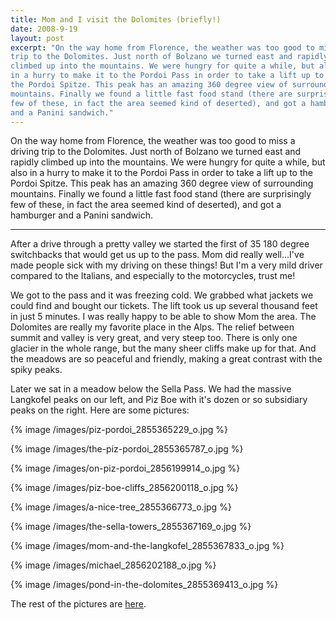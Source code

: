 ```yaml
---
title: Mom and I visit the Dolomites (briefly!)
date: 2008-9-19
layout: post
excerpt: "On the way home from Florence, the weather was too good to miss a driving
trip to the Dolomites. Just north of Bolzano we turned east and rapidly
climbed up into the mountains. We were hungry for quite a while, but also
in a hurry to make it to the Pordoi Pass in order to take a lift up to
the Pordoi Spitze. This peak has an amazing 360 degree view of surrounding
mountains. Finally we found a little fast food stand (there are surprisingly
few of these, in fact the area seemed kind of deserted), and got a hamburger
and a Panini sandwich."
---
```


On the way home from Florence, the weather was too good to miss a driving
trip to the Dolomites. Just north of Bolzano we turned east and rapidly
climbed up into the mountains. We were hungry for quite a while, but also
in a hurry to make it to the Pordoi Pass in order to take a lift up to
the Pordoi Spitze. This peak has an amazing 360 degree view of surrounding
mountains. Finally we found a little fast food stand (there are surprisingly
few of these, in fact the area seemed kind of deserted), and got a hamburger
and a Panini sandwich.
  
---
  
After a drive through a pretty valley we started the first of 35 180 degree
switchbacks that would get us up to the pass. Mom did really well...I've
made people sick with my driving on these things! But I'm a very mild driver
compared to the Italians, and especially to the motorcycles, trust me!
  
  
We got to the pass and it was freezing cold. We grabbed what jackets we
could find and bought our tickets. The lift took us up several thousand
feet in just 5 minutes. I was really happy to be able to show Mom the area.
The Dolomites are really my favorite place in the Alps. The relief between
summit and valley is very great, and very steep too. There is only one
glacier in the whole range, but the many sheer cliffs make up for that.
And the meadows are so peaceful and friendly, making a great contrast with
the spiky peaks.
  
  
Later we sat in a meadow below the Sella Pass. We had the massive Langkofel
peaks on our left, and Piz Boe with it's dozen or so subsidiary peaks on
the right. Here are some pictures:
  
  
{% image /images/piz-pordoi_2855365229_o.jpg %}
  
{% image /images/the-piz-pordoi_2855365787_o.jpg %}
  
{% image /images/on-piz-pordoi_2856199914_o.jpg %}
  
{% image /images/piz-boe-cliffs_2856200118_o.jpg %}
  
{% image /images/a-nice-tree_2855366773_o.jpg %}
  
{% image /images/the-sella-towers_2855367169_o.jpg %}
  
{% image /images/mom-and-the-langkofel_2855367833_o.jpg %}
  
{% image /images/michael_2856202188_o.jpg %}
  
{% image /images/pond-in-the-dolomites_2855369413_o.jpg %}
  
  
  
  
The rest of the pictures are [here](http://www.flickr.com/photos/ripsawridge/sets/72157607284549121/).
